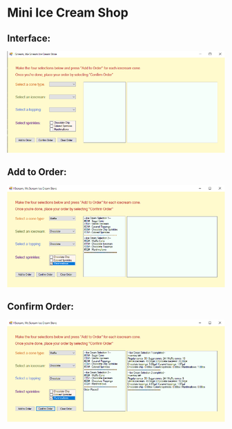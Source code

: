 # Mini Ice Cream Shop

## Interface:
![Image of colorful interface where you can place a custom ice cream order.](ApplicationImages/i1.png)

## Add to Order:
![Image of colorful interface with ice cream selections made.](ApplicationImages/i2.png)

## Confirm Order: 
![Image of colorful interface with an ice cream order made.](ApplicationImages/i3.png)

